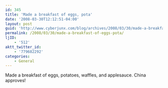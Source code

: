 ```yaml
---
id: 345
title: 'Made a breakfast of eggs, pota'
date: '2008-03-30T12:12:51-04:00'
layout: post
guid: 'http://www.cyberjunx.com/blog/archives/2008/03/30/made-a-breakfast-of-eggs-pota/'
permalink: /2008/03/30/made-a-breakfast-of-eggs-pota/
ljID:
    - '512'
aktt_twitter_id:
    - '779682292'
categories:
    - General
---
```


Made a breakfast of eggs, potatoes, waffles, and applesauce. China approves!